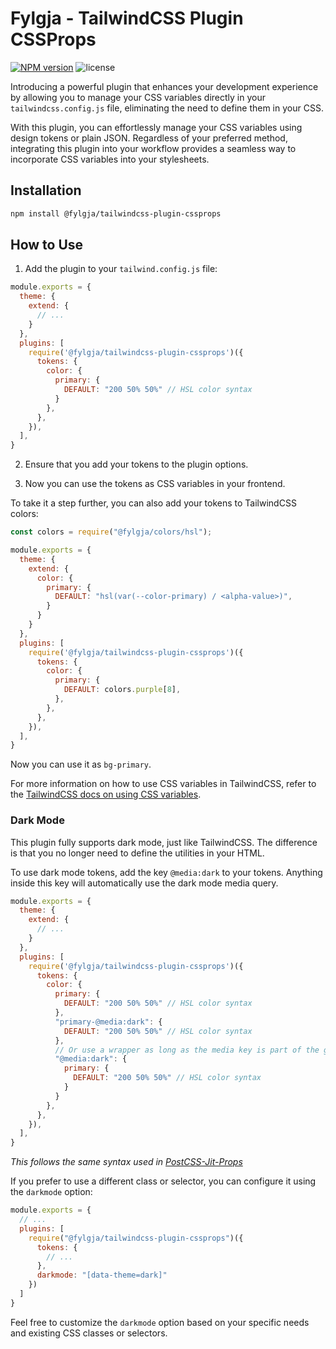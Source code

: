 # Fylgja - TailwindCSS Plugin CSSProps

[![NPM version](https://img.shields.io/npm/v/@fylgja/tailwindcss-plugin-cssprops?style=flat-square)](https://www.npmjs.org/package/@fylgja/tailwindcss-plugin-cssprops)
![license](https://img.shields.io/github/license/fylgja/tailwindcss-plugin-cssprops?color=%23234&style=flat-square)

Introducing a powerful plugin that enhances your development experience by allowing you to manage your CSS variables directly in your `tailwindcss.config.js` file, eliminating the need to define them in your CSS.

With this plugin, you can effortlessly manage your CSS variables using design tokens or plain JSON. Regardless of your preferred method, integrating this plugin into your workflow provides a seamless way to incorporate CSS variables into your stylesheets.

## Installation

```bash
npm install @fylgja/tailwindcss-plugin-cssprops
```

## How to Use

1. Add the plugin to your `tailwind.config.js` file:

```js
module.exports = {
  theme: {
    extend: {
      // ...
    }
  },
  plugins: [
    require('@fylgja/tailwindcss-plugin-cssprops')({
      tokens: {
        color: {
          primary: {
            DEFAULT: "200 50% 50%" // HSL color syntax
          }
        },
      },
    }),
  ],
}
```

2. Ensure that you add your tokens to the plugin options.

3. Now you can use the tokens as CSS variables in your frontend.

To take it a step further, you can also add your tokens to TailwindCSS colors:

```js
const colors = require("@fylgja/colors/hsl");

module.exports = {
  theme: {
    extend: {
      color: {
        primary: {
          DEFAULT: "hsl(var(--color-primary) / <alpha-value>)",
        }
      }
    }
  },
  plugins: [
    require('@fylgja/tailwindcss-plugin-cssprops')({
      tokens: {
        color: {
          primary: {
            DEFAULT: colors.purple[8],
          },
        },
      },
    }),
  ],
}
```

Now you can use it as `bg-primary`.

For more information on how to use CSS variables in TailwindCSS, refer to the [TailwindCSS docs on using CSS variables](https://tailwindcss.com/docs/customizing-colors#using-css-variables).

### Dark Mode

This plugin fully supports dark mode, just like TailwindCSS. The difference is that you no longer need to define the utilities in your HTML.

To use dark mode tokens, add the key `@media:dark` to your tokens. Anything inside this key will automatically use the dark mode media query.

```js
module.exports = {
  theme: {
    extend: {
      // ...
    }
  },
  plugins: [
    require('@fylgja/tailwindcss-plugin-cssprops')({
      tokens: {
        color: {
          primary: {
            DEFAULT: "200 50% 50%" // HSL color syntax
          },
          "primary-@media:dark": {
            DEFAULT: "200 50% 50%" // HSL color syntax
          },
          // Or use a wrapper as long as the media key is part of the group key, like "color"
          "@media:dark": {
            primary: {
              DEFAULT: "200 50% 50%" // HSL color syntax
            }
          }
        },
      },
    }),
  ],
}
```

_This follows the same syntax used in [PostCSS-Jit-Props](https://github.com/GoogleChromeLabs/postcss-jit-props)_

If you prefer to use a different class or selector, you can configure it using the `darkmode` option:

```js
module.exports = {
  // ...
  plugins: [
    require("@fylgja/tailwindcss-plugin-cssprops")({
      tokens: {
        // ...
      },
      darkmode: "[data-theme=dark]"
    })
  ]
}
```

Feel free to customize the `darkmode` option based on your specific needs and existing CSS classes or selectors.
